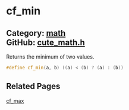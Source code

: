 [](../header.md ':include')

# cf_min

Category: [math](/api_reference?id=math)  
GitHub: [cute_math.h](https://github.com/RandyGaul/cute_framework/blob/master/include/cute_math.h)  
---

Returns the minimum of two values.

```cpp
#define cf_min(a, b) ((a) < (b) ? (a) : (b))
```

## Related Pages

[cf_max](/math/cf_max.md)  
